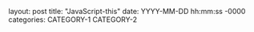 layout: post
title: "JavaScript-this"
date: YYYY-MM-DD hh:mm:ss -0000
categories: CATEGORY-1 CATEGORY-2
